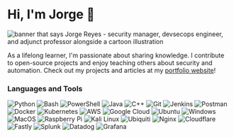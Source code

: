 # Hi, I'm Jorge 👋

<img src="https://raw.githubusercontent.com/jrsec/jrsec/main/assets/gh-header-image-blue.png" alt="banner that says Jorge Reyes - security manager, devsecops engineer, and adjunct professor alongside a cartoon illustration">

As a lifelong learner, I'm passionate about sharing knowledge.
I contribute to open-source projects and enjoy teaching others about security and automation.
Check out my projects and articles at my [portfolio website](https://jrsec.github.io)!

### Languages and Tools
![Python](https://img.shields.io/badge/-Python-%233776AB?style=flat-square&logo=python&logoColor=ffffff)
![Bash](https://img.shields.io/badge/-Bash-%234EAA25?style=flat-square&logo=gnu-bash&logoColor=ffffff)
![PowerShell](https://img.shields.io/badge/-PowerShell-%235391FE?style=flat-square&logo=powershell&logoColor=ffffff)
![Java](https://img.shields.io/badge/-Java-%23007396?style=flat-square&logo=coffeescript&logoColor=ffffff)
![C++](https://img.shields.io/badge/-C++-%2300599C?style=flat-square&logo=c%2B%2B&logoColor=ffffff)
![Git](https://img.shields.io/badge/-Git-%23F05032?style=flat-square&logo=git&logoColor=ffffff)
![Jenkins](https://img.shields.io/badge/-Jenkins-%23D24939?style=flat-square&logo=jenkins&logoColor=ffffff)
![Postman](https://img.shields.io/badge/-Postman-%23FF6C37?style=flat-square&logo=postman&logoColor=ffffff)
![Docker](https://img.shields.io/badge/-Docker-%232496ED?style=flat-square&logo=docker&logoColor=ffffff)
![Kubernetes](https://img.shields.io/badge/-Kubernetes-%23326CE5?style=flat-square&logo=kubernetes&logoColor=ffffff)
![AWS](https://img.shields.io/badge/-AWS-%23232F3E?style=flat-square&logo=amazonwebservices&logoColor=ffffff)
![Google Cloud](https://img.shields.io/badge/-Google%20Cloud-%234285F4?style=flat-square&logo=googlecloud&logoColor=ffffff)
![Ubuntu](https://img.shields.io/badge/-Ubuntu-%23E95420?style=flat-square&logo=ubuntu&logoColor=ffffff)
![Windows](https://img.shields.io/badge/-Windows-%230078D6?style=flat-square&logo=windows&logoColor=ffffff)
![MacOS](https://img.shields.io/badge/-MacOS-%23000000?style=flat-square&logo=macos&logoColor=ffffff)
![Raspberry Pi](https://img.shields.io/badge/-Raspberry%20Pi-%23A22846?style=flat-square&logo=raspberry-pi&logoColor=ffffff)
![Kali Linux](https://img.shields.io/badge/-Kali%20Linux-%23557C94?style=flat-square&logo=kali-linux&logoColor=ffffff)
![Ubiquiti](https://img.shields.io/badge/-Ubiquiti-%230559C9?style=flat-square&logo=ubiquiti&logoColor=ffffff)
![Nginx](https://img.shields.io/badge/-Nginx-%23009639?style=flat-square&logo=nginx&logoColor=ffffff)
![Cloudflare](https://img.shields.io/badge/-Cloudflare-%23F38020?style=flat-square&logo=cloudflare&logoColor=ffffff)
![Fastly](https://img.shields.io/badge/-Fastly-%23#FF282D?style=flat-square&logo=splunk&logoColor=ffffff)
![Splunk](https://img.shields.io/badge/-Splunk-%23000000?style=flat-square&logo=splunk&logoColor=ffffff)
![Datadog](https://img.shields.io/badge/-Datadog-%23632CA6?style=flat-square&logo=datadog&logoColor=ffffff)
![Grafana](https://img.shields.io/badge/-Grafana-%23F46800?style=flat-square&logo=grafana&logoColor=ffffff)